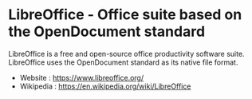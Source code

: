# LibreOffice - Office suite based on the OpenDocument standard

LibreOffice is a free and open-source office productivity software suite.
LibreOffice uses the OpenDocument standard as its native file format.

* Website : https://www.libreoffice.org/
* Wikipedia : https://en.wikipedia.org/wiki/LibreOffice
